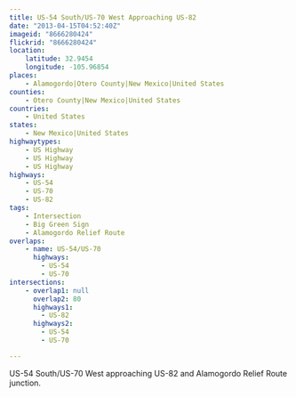 ```yaml
---
title: US-54 South/US-70 West Approaching US-82
date: "2013-04-15T04:52:40Z"
imageid: "8666280424"
flickrid: "8666280424"
location:
    latitude: 32.9454
    longitude: -105.96854
places:
    - Alamogordo|Otero County|New Mexico|United States
counties:
    - Otero County|New Mexico|United States
countries:
    - United States
states:
    - New Mexico|United States
highwaytypes:
    - US Highway
    - US Highway
    - US Highway
highways:
    - US-54
    - US-70
    - US-82
tags:
    - Intersection
    - Big Green Sign
    - Alamogordo Relief Route
overlaps:
    - name: US-54/US-70
      highways:
        - US-54
        - US-70
intersections:
    - overlap1: null
      overlap2: 80
      highways1:
        - US-82
      highways2:
        - US-54
        - US-70

---
```

US-54 South/US-70 West approaching US-82 and Alamogordo Relief Route junction.